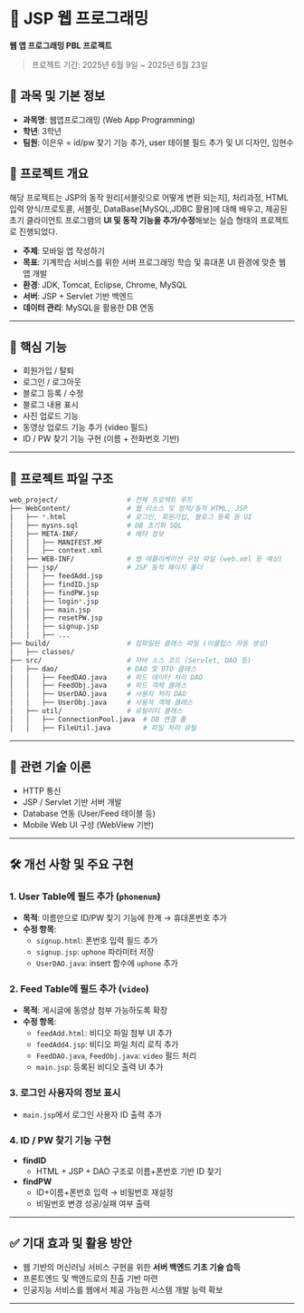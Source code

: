 # 📄 JSP 웹 프로그래밍
**웹 앱 프로그래밍 PBL 프로젝트**  
> 프로젝트 기간: 2025년 6월 9일 ~ 2025년 6월 23일

## 🧠 과목 및 기본 정보

- **과목명**: 웹앱프로그래밍 (Web App Programming)  
- **학년**: 3학년
- **팀원**: 이은우 = id/pw 찾기 기능 추가, user 테이블 필드 추가 및 UI 디자인, 임현수

## 📌 프로젝트 개요
해당 프로젝트는 JSP의 동작 원리[서블릿으로 어떻게 변환 되는지], 처리과정, HTML입력 양식/프로토콜, 서블릿, DataBase[MySQL,JDBC 활용]에 대해 배우고, 제공된 초기 클라이언트 프로그램의 **UI 및 동작 기능을 추가/수정**해보는 실습 형태의 프로젝트로 진행되었다.

- **주제**: 모바일 앱 작성하기
- **목표**: 기계학습 서비스를 위한 서버 프로그래밍 학습 및 휴대폰 UI 환경에 맞춘 웹 앱 개발  
- **환경**: JDK, Tomcat, Eclipse, Chrome, MySQL
- **서버**: JSP + Servlet 기반 백엔드
- **데이터 관리**: MySQL을 활용한 DB 연동
  
---

## 🧩 핵심 기능

- 회원가입 / 탈퇴  
- 로그인 / 로그아웃  
- 블로그 등록 / 수정
- 블로그 내용 표시
- 사진 업로드 기능
- 동영상 업로드 기능 추가 (video 필드)
- ID / PW 찾기 기능 구현 (이름 + 전화번호 기반)

---

## 🧱 프로젝트 파일 구조

```bash
web_project/                 # 전체 프로젝트 루트
├── WebContent/              # 웹 리소스 및 정적/동적 HTML, JSP
│   ├── *.html               # 로그인, 회원가입, 블로그 등록 등 UI
│   ├── mysns.sql            # DB 초기화 SQL
│   ├── META-INF/            # 메타 정보
│   │   ├── MANIFEST.MF
│   │   ├── context.xml
│   ├── WEB-INF/             # 웹 애플리케이션 구성 파일 (web.xml 등 예상)
│   ├── jsp/                 # JSP 동적 페이지 폴더
│   │   ├── feedAdd.jsp
│   │   ├── findID.jsp
│   │   ├── findPW.jsp
│   │   ├── login*.jsp
│   │   ├── main.jsp
│   │   ├── resetPW.jsp
│   │   ├── signup.jsp
│   │   ├── ...
├── build/                   # 컴파일된 클래스 파일 (이클립스 자동 생성)
│   ├── classes/
├── src/                     # 자바 소스 코드 (Servlet, DAO 등)
│   ├── dao/                 # DAO 및 DTO 클래스
│   │   ├── FeedDAO.java     # 피드 데이터 처리 DAO
│   │   ├── FeedObj.java     # 피드 객체 클래스
│   │   ├── UserDAO.java     # 사용자 처리 DAO
│   │   ├── UserObj.java     # 사용자 객체 클래스
│   ├── util/                # 유틸리티 클래스
│   │   ├── ConnectionPool.java  # DB 연결 풀
│   │   ├── FileUtil.java        # 파일 처리 유틸
```

---

## 🔎 관련 기술 이론

- HTTP 통신
- JSP / Servlet 기반 서버 개발
- Database 연동 (User/Feed 테이블 등)
- Mobile Web UI 구성 (WebView 기반)

---

## 🛠️ 개선 사항 및 주요 구현

### 1. User Table에 필드 추가 (`phonenum`)

- **목적**: 이름만으로 ID/PW 찾기 기능에 한계 → 휴대폰번호 추가
- **수정 항목**:
  - `signup.html`: 폰번호 입력 필드 추가
  - `signup.jsp`: `uphone` 파라미터 저장
  - `UserDAO.java`: insert 함수에 `uphone` 추가

### 2. Feed Table에 필드 추가 (`video`)

- **목적**: 게시글에 동영상 첨부 가능하도록 확장
- **수정 항목**:
  - `feedAdd.html`: 비디오 파일 첨부 UI 추가
  - `feedAdd4.jsp`: 비디오 파일 처리 로직 추가
  - `FeedDAO.java`, `FeedObj.java`: `video` 필드 처리
  - `main.jsp`: 등록된 비디오 출력 UI 추가

### 3. 로그인 사용자의 정보 표시

- `main.jsp`에서 로그인 사용자 ID 출력 추가

### 4. ID / PW 찾기 기능 구현

- **findID**
  - HTML + JSP + DAO 구조로 이름+폰번호 기반 ID 찾기
- **findPW**
  - ID+이름+폰번호 입력 → 비밀번호 재설정
  - 비밀번호 변경 성공/실패 여부 출력

---

## ✅ 기대 효과 및 활용 방안

- 웹 기반의 머신러닝 서비스 구현을 위한 **서버 백엔드 기초 기술 습득** 
- 프론트엔드 및 백엔드로의 진출 기반 마련  
- 인공지능 서비스를 웹에서 제공 가능한 시스템 개발 능력 확보  

---

